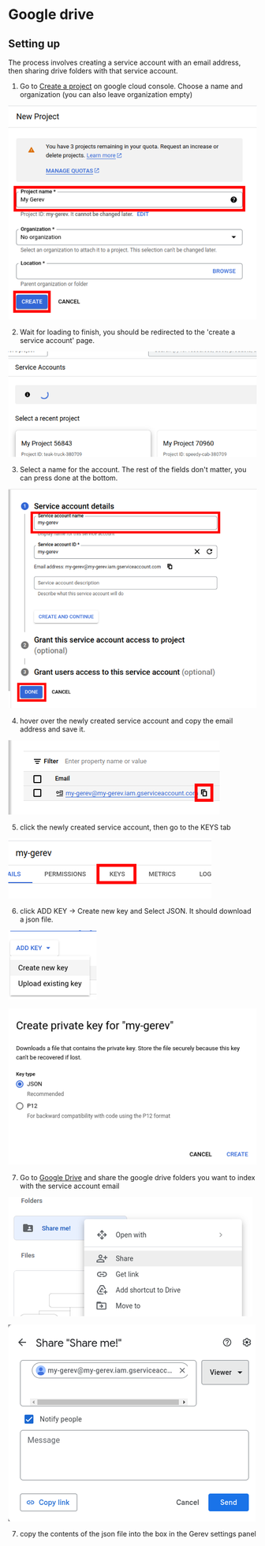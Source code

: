 # Google drive

## Setting up

The process involves creating a service account with an email address, then sharing drive folders with that service account.

1. Go to [Create a project](https://console.cloud.google.com/projectcreate?previousPage=%2Fprojectselector2%2Fiam-admin%2Fserviceaccounts%2Fcreate) on google cloud console. Choose a name and organization (you can also leave organization empty)

![Create a project](./create-new-project.png)

2. Wait for loading to finish, you should be redirected to the 'create a service account' page. 

![Wait for loading to finish](./loading-screen.png)

3. Select a name for the account. The rest of the fields don't matter, you can press done at the bottom.

![Create service account](./create-service-account.png)

4. hover over the newly created service account and copy the email address and save it.

![Copy email address](./copy-email.png)

5. click the newly created service account, then go to the KEYS tab

![KEYS tab](./keys-tab.png)

6. click ADD KEY -> Create new key and Select JSON. It should download a json file.

![Create a key](./create-key.png)

![Select JSON](./create-key-json.png)

7. Go to [Google Drive](https://drive.google.com/) and share the google drive folders you want to index with the service account email

![Share drive folder](./google-drive-share.png)

![Share drive folder with the service account](./share-drive-folder.png)

7. copy the contents of the json file into the box in the Gerev settings panel